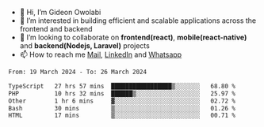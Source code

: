 - 👋 Hi, I’m Gideon Owolabi
- 👀 I’m interested in building efficient and scalable applications across the frontend and backend
- 💞️ I’m looking to collaborate on <b>frontend(react)</b>, <b>mobile(react-native)</b> and <b>backend(Nodejs, Laravel)</b> projects
- 📫 How to reach me <a href="mailto:gideoniyin2021@gmail.com">Mail</a>, <a href="https://www.linkedin.com/in/gideon-owolabi-9b667a232/">LinkedIn</a> and <a href="https://wa.me/2348055377085">Whatsapp</a>

<!---
gude1/gude1 is a ✨ special ✨ repository because its `README.md` (this file) appears on your GitHub profile.
You can click the Preview link to take a look at your changes.
--->

<!--START_SECTION:waka-->

```txt
From: 19 March 2024 - To: 26 March 2024

TypeScript   27 hrs 57 mins  █████████████████▒░░░░░░░   68.80 %
PHP          10 hrs 32 mins  ██████▒░░░░░░░░░░░░░░░░░░   25.97 %
Other        1 hr 6 mins     ▓░░░░░░░░░░░░░░░░░░░░░░░░   02.72 %
Bash         30 mins         ▒░░░░░░░░░░░░░░░░░░░░░░░░   01.26 %
HTML         17 mins         ▒░░░░░░░░░░░░░░░░░░░░░░░░   00.71 %
```

<!--END_SECTION:waka-->
